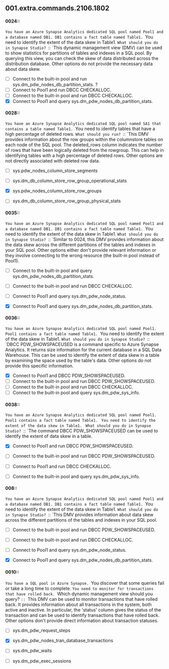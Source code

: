 ##   001.extra.commands.2106.1802

#### 0024::
`You have an Azure Synapse Analytics dedicated SQL pool named Pool1 and a database named DB1. DB1 contains a fact table named Table1.
`You need to identify the extent of the data skew in Table1.
`What should you do in Synapse Studio?
`::
`This dynamic management view (DMV) can be used to show statistics for partitions of tables and indexes in a SQL pool. By querying this view, you can check the skew of data distributed across the distribution database. Other options do not provide the necessary data about data skew.

- [ ] Connect to the built-in pool and run sys.dm_pdw_nodes_db_partition_stats. ? 
- [ ] Connect to Pool1 and run DBCC CHECKALLOC.
- [ ] Connect to the built-in pool and run DBCC CHECKALLOC.
- [x] Connect to Pool1 and query sys.dm_pdw_nodes_db_partition_stats.

#### 0028::
`You have an Azure Synapse Analytics dedicated SQL pool named SA1 that contains a table named Table1.
`You need to identify tables that have a high percentage of deleted rows.
`What should you run?
`::
`This DMV provides information about the row groups within the columnstore tables on each node of the SQL pool. The deleted_rows column indicates the number of rows that have been logically deleted from the rowgroup. This can help in identifying tables with a high percentage of deleted rows. Other options are not directly associated with deleted row data.

- [ ] sys.pdw_nodes_column_store_segments
- [ ] sys.dm_db_column_store_row_group_operational_stats
- [x] sys.pdw_nodes_column_store_row_groups
- [ ] sys.dm_db_column_store_row_group_physical_stats


#### 0035::
`You have an Azure Synapse Analytics dedicated SQL pool named Pool1 and a database named DB1. DB1 contains a fact table named Table1.
`You need to identify the extent of the data skew in Table1.
`What should you do in Synapse Studio?
`::
`Similar to 0024, this DMV provides information about the data skew across the different partitions of the tables and indexes in your SQL pool. Other options either don't provide relevant information or they involve connecting to the wrong resource (the built-in pool instead of Pool1).

- [ ] Connect to the built-in pool and query sys.dm_pdw_nodes_db_partition_stats.
- [ ] Connect to the built-in pool and run DBCC CHECKALLOC.
- [ ] Connect to Pool1 and query sys.dm_pdw_node_status.
- [x] Connect to Pool1 and query sys.dm_pdw_nodes_db_partition_stats.


#### 0036::
`You have an Azure Synapse Analytics dedicated SQL pool named Pool1. Pool1 contains a fact table named Table1.
`You need to identify the extent of the data skew in Table1.
`What should you do in Synapse Studio?
`::
`DBCC PDW_SHOWSPACEUSED is a command specific to Azure Synapse Analytics. It returns size information for the current database in a SQL Data Warehouse. This can be used to identify the extent of data skew in a table by examining the space used by the table's data. Other options do not provide this specific information.

- [x] Connect to Pool1 and DBCC PDW_SHOWSPACEUSED.
- [ ] Connect to the built-in pool and run DBCC PDW_SHOWSPACEUSED.
- [ ] Connect to the built-in pool and run DBCC CHECKALLOC.
- [ ] Connect to the built-in pool and query sys.dm_pdw_sys_info.

#### 0038::
`You have an Azure Synapse Analytics dedicated SQL pool named Pool1. Pool1 contains a fact table named Table1.
`
`You need to identify the extent of the data skew in Table1.
`
`What should you do in Synapse Studio?
`::
`The command DBCC PDW_SHOWSPACEUSED can be used to identify the extent of data skew in a table.

- [x] Connect to Pool1 and run DBCC PDW_SHOWSPACEUSED.
- [ ] Connect to the built-in pool and run DBCC PDW_SHOWSPACEUSED.
- [ ] Connect to Pool1 and run DBCC CHECKALLOC.
- [ ] Connect to the built-in pool and query sys.dm_pdw_sys_info.


#### 008::
`You have an Azure Synapse Analytics dedicated SQL pool named Pool1 and a database named DB1. DB1 contains a fact table named Table1.
`You need to identify the extent of the data skew in Table1.
`What should you do in Synapse Studio?
`::
`This DMV provides information about data skew across the different partitions of the tables and indexes in your SQL pool.

- [ ] Connect to the built-in pool and run DBCC PDW_SHOWSPACEUSED.
- [ ] Connect to the built-in pool and run DBCC CHECKALLOC.
- [ ] Connect to Pool1 and query sys.dm_pdw_node_status.
- [x] Connect to Pool1 and query sys.dm_pdw_nodes_db_partition_stats.


#### 0010::
`You have a SQL pool in Azure Synapse.
`You discover that some queries fail or take a long time to complete.
`You need to monitor for transactions that have rolled back.
`Which dynamic management view should you query?
`::
`This DMV can be used to monitor transactions that have rolled back. It provides information about all transactions in the system, both active and inactive. In particular, the 'status' column gives the status of the transaction and can be used to identify transactions that have rolled back. Other options don't provide direct information about transaction statuses.

- [ ] sys.dm_pdw_request_steps
- [x] sys.dm_pdw_nodes_tran_database_transactions
- [ ] sys.dm_pdw_waits
- [ ] sys.dm_pdw_exec_sessions

